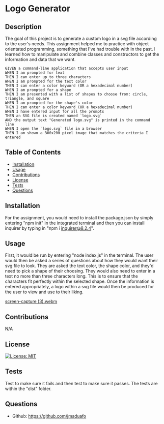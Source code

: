 # Logo Generator

## Description

The goal of this project is to generate a custom logo in a svg file according to the user's needs. This assignment helped me to practice with object orientated programming, something that I've had trouble with in the past. I learned how to manipulate and combine classes and constructors to get the information and data that we want. 

```
GIVEN a command-line application that accepts user input
WHEN I am prompted for text
THEN I can enter up to three characters
WHEN I am prompted for the text color
THEN I can enter a color keyword (OR a hexadecimal number)
WHEN I am prompted for a shape
THEN I am presented with a list of shapes to choose from: circle, triangle, and square
WHEN I am prompted for the shape's color
THEN I can enter a color keyword (OR a hexadecimal number)
WHEN I have entered input for all the prompts
THEN an SVG file is created named `logo.svg`
AND the output text "Generated logo.svg" is printed in the command line
WHEN I open the `logo.svg` file in a browser
THEN I am shown a 300x200 pixel image that matches the criteria I entered
```

## Table of Contents

- [Installation](#installation)
- [Usage](#usage)
- [Contributions](#contributions)
- [License](#license)
- [Tests](#tests)
- [Questions](#questions)

## Installation

For the assignment, you would need to install the package.json by simply entering "npm init" in the integrated terminal and then you can install inquirer by typing in "npm i inquirer@8.2.4". 

## Usage

First, it would be run by entering "node index.js" in the terminal. The user would then be asked a series of questions about how they would want their svg file to look. They are asked the text color, the shape color, and they'd need to pick a shape of their choosing. They would also need to enter in a text no more than three characters long. This is to ensure that the characters fit perfectly within the selected shape. Once the information is entered appropriately, a logo within a svg file would then be produced for the user to view and use to their liking.

[screen-capture (3).webm](https://user-images.githubusercontent.com/87540591/235498654-f8603ae2-31fa-4655-b9c2-b8c6788561fe.webm)

## Contributions

N/A

## License

[![License: MIT](https://img.shields.io/badge/License-MIT-yellow.svg)](https://opensource.org/licenses/MIT)

## Tests

Test to make sure it fails and then test to make sure it passes. The tests are within the "dist" folder.

## Questions

- Github: https://github.com/jmaduafo



